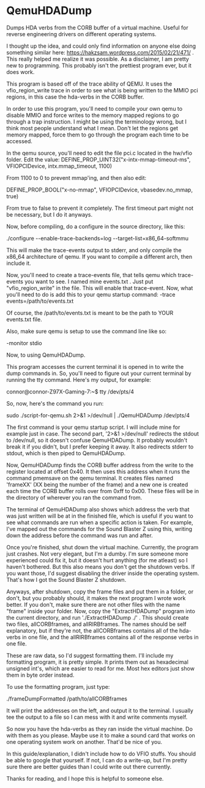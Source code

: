 # QemuHDADump
Dumps HDA verbs from the CORB buffer of a virtual machine. Useful for reverse engineering drivers on different operating systems.

I thought up the idea, and could only find information on anyone else doing something similar here: https://hakzsam.wordpress.com/2015/02/21/471/ . This really helped me realize it was possible. As a disclaimer, I am pretty new to programming. This probably isn't the prettiest program ever, but it does work.

  This program is based off of the trace ability of QEMU. It uses the vfio_region_write trace in order to see what is being written to the MMIO pci regions, in this case the hda-verbs in the CORB buffer.
 
  In order to use this program, you'll need to compile your own qemu to disable MMIO and force writes to the memory mapped regions to go through a trap instruction. I might be using the terminology wrong, but I think most people understand what I mean. Don't let the regions get memory mapped, force them to go through the program each time to be accessed.
  
  In the qemu source, you'll need to edit the file pci.c located in the hw/vfio folder. Edit the value:
      DEFINE_PROP_UINT32("x-intx-mmap-timeout-ms", VFIOPCIDevice,
                       intx.mmap_timeout, 1100)
  
  From 1100 to 0 to prevent mmap'ing, and then also edit:
  
  DEFINE_PROP_BOOL("x-no-mmap", VFIOPCIDevice, vbasedev.no_mmap, true)
 
  From true to false to prevent it completely. The first timeout part might not be necessary, but I do it anyways.
  
  Now, before compiling, do a configure in the source directory, like this:
  
  ./configure --enable-trace-backends=log --target-list=x86_64-softmmu
  
  This will make the trace-events output to stderr, and only compile the x86_64 architecture of qemu. If you want to compile a different arch, then include it.
  
   Now, you'll need to create a trace-events file, that tells qemu which trace-events you want to see. I named mine events.txt . Just put "vfio_region_write" in the file. This will enable that trace-event. Now, what you'll need to do is add this to your qemu startup command:
   -trace events=/path/to/events.txt

  Of course, the /path/to/events.txt is meant to be the path to YOUR events.txt file. 
  
  Also, make sure qemu is setup to use the command line like so:
  
  -monitor stdio
  
  Now, to using QemuHDADump.
  
  This program accesses the current terminal it is opened in to write the dump commands in. So, you'll need to figure out your current terminal by running the tty command. Here's my output, for example:
  
connor@connor-Z97X-Gaming-7:~$ tty
/dev/pts/4

  So, now, here's the command you run:
  
  sudo ./script-for-qemu.sh 2>&1 >/dev/null | ./QemuHDADump /dev/pts/4
  
  The first command is your qemu startup script. I will include mine for example just in case. The second part, '2>&1 >/dev/null' redirects the stdout to /dev/null, so it doesn't confuse QemuHDADump. It probably wouldn't break it if you didn't, but I prefer keeping it away. It also redirects stderr to stdout, which is then piped to QemuHDADump.
  
  Now, QemuHDADump finds the CORB buffer address from the write to the register located at offset 0x40. It then uses this address when it runs the command pmemsave on the qemu terminal. It creates files named 'frameXX' (XX being the number of the frame) and a new one is created each time the CORB buffer rolls over from 0xff to 0x00. These files will be in the directory of wherever you ran the command from.
  
  The terminal of QemuHDADump also shows which address the verb that was just written will be at in the finished file, which is useful if you want to see what commands are run when a specific action is taken. For example, I've mapped out the commands for the Sound Blaster Z using this, writing down the address before the command was run and after.
  
  Once you're finished, shut down the virtual machine. Currently, the program just crashes. Not very elegant, but I'm a dumby. I'm sure someone more experienced could fix it, but it doesn't hurt anything (for me atleast) so I haven't bothered. But this also means you don't get the shutdown verbs. If you want those, I'd suggest disabling the driver inside the operating system. That's how I got the Sound Blaster Z shutdown. 
  
  Anyways, after shutdown, copy the frame files and put them in a folder, or don't, but you probably should, it makes the next program I wrote work better. If you don't, make sure there are not other files with the name "frame" inside your folder. Now, copy the "ExtractHDADump" program into the current directory, and run './ExtractHDADump ./' . This should create two files, allCORBframes, and allRIRBframes. The names should be self explanatory, but if they're not, the allCORBframes contains all of the hda-verbs in one file, and the allRIRBframes contains all of the response verbs in one file.
  
  These are raw data, so I'd suggest formatting them. I'll include my formatting program, it is pretty simple. It prints them out as hexadecimal unsigned int's, which are easier to read for me. Most hex editors just show them in byte order instead.
  
  To use the formatting program, just type:
  
  ./frameDumpFormatted /path/to/allCORBframes
  
  It will print the addresses on the left, and output it to the terminal. I usually tee the output to a file so I can mess with it and write comments myself.
  
  So now you have the hda-verbs as they ran inside the virtual machine. Do with them as you please. Maybe use it to make a sound card that works on one operating system work on another. That'd be nice of you.
  
  In this guide/explanation, I didn't include how to do VFIO stuffs. You should be able to google that yourself. If not, I can do a write-up, but I'm pretty sure there are better guides than I could write out there currently.


   Thanks for reading, and I hope this is helpful to someone else.
